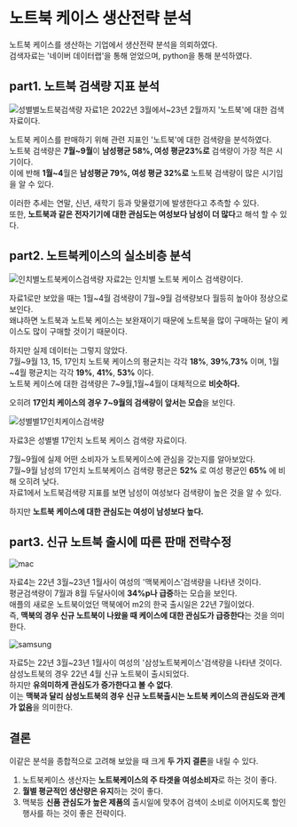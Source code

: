 # 노트북 케이스 생산전략 분석

노트북 케이스를 생산하는 기업에서 생산전략 분석을 의뢰하였다.  
검색자료는 '네이버 데이터랩'을 통해 얻었으며, python을 통해 분석하였다.  

## part1. 노트북 검색량 지표 분석

![성별별노트북검색량](https://user-images.githubusercontent.com/118033064/219250124-a67955f8-bcb7-4d4b-b71a-9813e8611b29.png)
 자료1은 2022년 3월에서\~23년 2월까지 '노트북'에 대한 검색 자료이다.  
 
 노트북 케이스를 판매하기 위해 관련 지표인 '노트북'에 대한 검색량을 분석하였다.  
 노트북 검색량은 **7월\~9월**이 **남성평균 58%, 여성 평균23%로** 검색량이 가장 적은 시기이다.  
 이에 반해 **1월\~4**월은 **남성평균 79%, 여성 평균 32%로** 노트북 검색량이 많은 시기임을 알 수 있다.    
 
 이러한 추세는 연말, 신년, 새학기 등과 맞물렸기에 발생한다고 추측할 수 있다.  
 또한, **노트북과 같은 전자기기에 대한 관심도는 여성보다 남성이 더 많다**고 해석 할 수 있다.  

## part2. 노트북케이스의 실소비층 분석

![인치별노트북케이스검색량](https://user-images.githubusercontent.com/118033064/219250136-3b60ccbb-00e1-460d-ab48-31747269fb32.png)
 자료2는 인치별 노트북 케이스 검색량이다.    
 
 자료1로만 보았을 때는 1월\~4월 검색량이 7월\~9월 검색량보다 월등히 높아야 정상으로 보인다.  
 왜냐하면 노트북과 노트북 케이스는 보완재이기 때문에 노트북을 많이 구매하는 달이 케이스도 많이 구매할 것이기 때문이다.    
 
 하지만 실제 데이터는 그렇지 않았다.  
 7월\~9월 13, 15, 17인치 노트북 케이스의 평균치는 각각 **18%**, **39%**,**73%** 이며, 1월\~4월 평균치는 각각 **19%**, **41%**, **53%** 이다.  
 노트북 케이스에 대한 검색량은 7\~9월,1월\~4월이 대체적으로 **비슷하다.**
   
 오히려 **17인치 케이스의 경우 7\~9월의 검색량이 앞서는 모습**을 보인다.  

![성별별17인치케이스검색량](https://user-images.githubusercontent.com/118033064/219250144-07172ece-16c6-4890-8f29-4df35522d9da.png)

자료3은 성별별 17인치 노트북 케이스 검색량 자료이다.  
  
7월\~9월에 실제 어떤 소비자가 노트북케이스에 관심을 갖는지를 알아보았다.  
7월\~9월 남성의 17인치 노트북케이스 검색량 평균은 **52%** 로 여성 평균인 **65%** 에 비해 오히려 낮다.  
자료1에서 노트북검색량 지표를 보면 남성이 여성보다 검색량이 높은 것을 알 수 있다.  
  
하지만 **노트북 케이스에 대한 관심도는 여성이 남성보다 높다.**  

## part3. 신규 노트북 출시에 따른 판매 전략수정

![mac](https://user-images.githubusercontent.com/118033064/219288834-180f6199-92f1-449e-bfda-cccb55394331.png)
  
자료4는 22년 3월\~23년 1월사이 여성의 '맥북케이스'검색량을 나타낸 것이다.  
평균검색량이 7월과 8월 두달사이에 **34%p나 급증**하는 모습을 보인다.  
애플의 새로운 노트북이었던 맥북에어 m2의 한국 출시일은 22년 7월이었다.  
즉, **맥북의 경우 신규 노트북이 나왔을 때 케이스에 대한 관심도가 급증한다**는 것을 의미한다.

![samsung](https://user-images.githubusercontent.com/118033064/219288827-4f17365b-9904-4a75-b638-be8f6892cc55.png)

자료5는 22년 3월\~23년 1월사이 여성의 '삼성노트북케이스'검색량을 나타낸 것이다.  
삼성노트북의 경우 22년 4월 신규 노트북이 출시되었다.  
하지만 **유의미하게 관심도가 증가한다고 볼 수 없다**.  
이는 **맥북과 달리 삼성노트북의 경우 신규 노트북출시는 노트북 케이스의 관심도와 관계가 없음**을 의미한다.  
  
 ## 결론
이같은 분석을 종합적으로 고려해 보았을 때 크게 **두 가지 결론**을 내릴 수 있다.  
  
1. 노트북케이스 생산자는 **노트북케이스의 주 타겟을 여성소비자**로 하는 것이 좋다.  
2. **월별 평균적인 생산량은 유지**하는 것이 좋다.  
3. 맥북등 **신품 관심도가 높은 제품의** 출시일에 맞추어 검색이 소비로 이어지도록 할인 행사를 하는 것이 좋은 전략이다.
